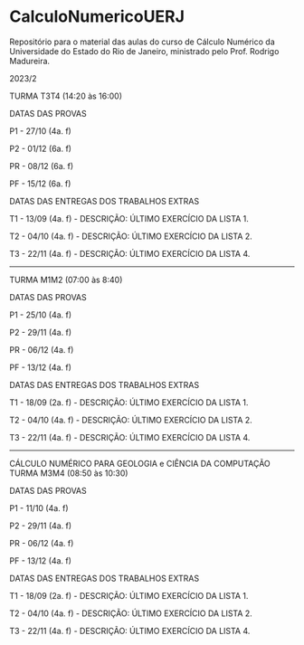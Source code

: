# CalculoNumericoUERJ
Repositório para o material das aulas do curso de Cálculo Numérico da Universidade do Estado do Rio de Janeiro, ministrado pelo Prof. Rodrigo Madureira.


2023/2

TURMA T3T4 (14:20 às 16:00)

DATAS DAS PROVAS 

P1 - 27/10 (4a. f)

P2 - 01/12 (6a. f)

PR - 08/12 (6a. f)

PF - 15/12 (6a. f)


DATAS DAS ENTREGAS DOS TRABALHOS EXTRAS 

T1 - 13/09 (4a. f) - DESCRIÇÃO: ÚLTIMO EXERCÍCIO DA LISTA 1.

T2 - 04/10 (4a. f) - DESCRIÇÃO: ÚLTIMO EXERCÍCIO DA LISTA 2.

T3 - 22/11 (4a. f) - DESCRIÇÃO: ÚLTIMO EXERCÍCIO DA LISTA 4.



----------------------------------------------------------------------------------------------


TURMA M1M2 (07:00 às 8:40)

DATAS DAS PROVAS 

P1 - 25/10 (4a. f)

P2 - 29/11 (4a. f)

PR - 06/12 (4a. f)

PF - 13/12 (4a. f)


DATAS DAS ENTREGAS DOS TRABALHOS EXTRAS 

T1 - 18/09 (2a. f) - DESCRIÇÃO: ÚLTIMO EXERCÍCIO DA LISTA 1.

T2 - 04/10 (4a. f) - DESCRIÇÃO: ÚLTIMO EXERCÍCIO DA LISTA 2.

T3 - 22/11 (4a. f) - DESCRIÇÃO: ÚLTIMO EXERCÍCIO DA LISTA 4.


----------------------------------------------------------------------------------------------

CÁLCULO NUMÉRICO PARA GEOLOGIA e CIÊNCIA DA COMPUTAÇÃO 
TURMA M3M4 (08:50 às 10:30)

DATAS DAS PROVAS 

P1 - 11/10 (4a. f)

P2 - 29/11 (4a. f)

PR - 06/12 (4a. f)

PF - 13/12 (4a. f)


DATAS DAS ENTREGAS DOS TRABALHOS EXTRAS 

T1 - 18/09 (2a. f) - DESCRIÇÃO: ÚLTIMO EXERCÍCIO DA LISTA 1.

T2 - 04/10 (4a. f) - DESCRIÇÃO: ÚLTIMO EXERCÍCIO DA LISTA 2.

T3 - 22/11 (4a. f) - DESCRIÇÃO: ÚLTIMO EXERCÍCIO DA LISTA 4.




